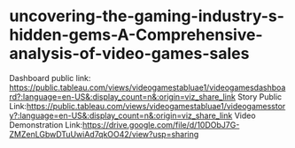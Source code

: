 # uncovering-the-gaming-industry-s-hidden-gems-A-Comprehensive-analysis-of-video-games-sales
Dashboard public link: https://public.tableau.com/views/videogamestabluae1/videogamesdashboard?:language=en-US&:display_count=n&:origin=viz_share_link
Story Public Link:https://public.tableau.com/views/videogamestabluae1/videogamesstory?:language=en-US&:display_count=n&:origin=viz_share_link
Video Demonstration Link:https://drive.google.com/file/d/10DObJ7G-ZMZenLGbwDTuUwiAd7qkOO42/view?usp=sharing
